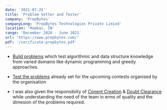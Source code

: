```yaml
---
date: '2021-07-25'
title: 'Problem Setter and Tester'
company: 'PrepBytes'
companyLong: 'PrepBytes Technologies Private Limied'
location: 'Mumbai, IN'
range: 'December 2020 - June 2021'
url: 'https://www.prepbytes.com/'
pdf: '/cerificate-prepbytes.pdf'
---
```


- <a href="">Build problems</a> which test algorithmic and data structure knowledge from varied domains like dynamic programming and greedy approaches.

- <a href="">Test the problems</a> already set for the upcoming contests organised by the organisation

- I was also given the responsibiity of <a href="">Conent Creation</a> &amp; <a href="">Doubt Clearance</a> while understanding the need of the team in erms of quality and the dimesion of the problems required.
